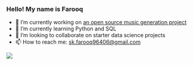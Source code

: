 ### Hello! My name is Farooq 

- 🔭 I’m currently working on [an open source music generation project](https://github.com/TheSoundOfAIOSR/rg_production)
- 🌱 I’m currently learning Python and SQL
- 👯 I’m looking to collaborate on starter data science projects
- 📫 How to reach me: sk.farooq96406@gmail.com

<img src="https://github-readme-stats.vercel.app/api?username=nimblefox&&show_icons=true&title_color=ffffff&icon_color=bb2acf&text_color=daf7dc&bg_color=151515">

